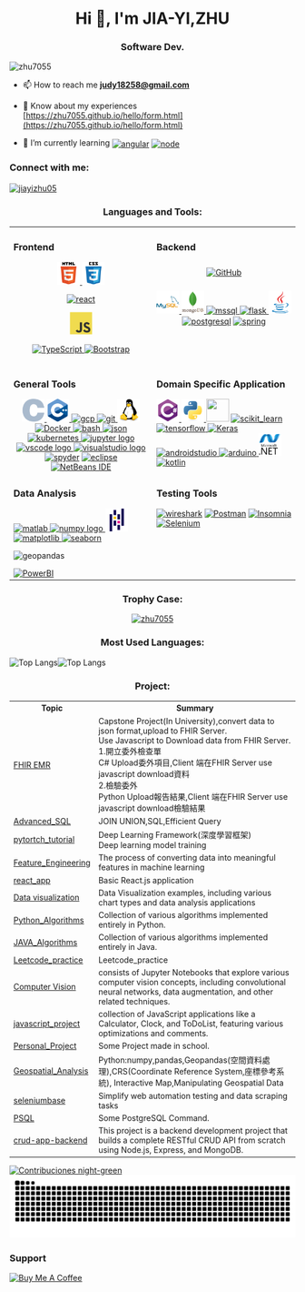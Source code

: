 <h1 align="center">Hi 👋, I'm JIA-YI,ZHU</h1>
<h3 align="center">Software Dev.</h3>

<p align="left"> <img src="https://komarev.com/ghpvc/?username=zhu7055&label=Profile%20views&color=0e75b6&style=flat" alt="zhu7055" /> </p>

- 📫 How to reach me **judy18258@gmail.com**

- 📄 Know about my experiences [https://zhu7055.github.io/hello/form.html](https://zhu7055.github.io/hello/form.html)

- 🌱 I’m currently learning
  <a href="https://angular.tw/" target="_blank" rel="noreferrer"> 
        <img align="center" src="https://cdn.jsdelivr.net/gh/devicons/devicon@latest/icons/angular/angular-original.svg" alt="angular" width="40" height="40"/></a>
        <a href="https://nodejs.org/zh-tw" target="_blank" rel="noreferrer">
        <img align="center" src="https://img.shields.io/badge/node.js-6DA55F?style=for-the-badge&logo=node.js&logoColor=white" alt="node"/></a>


<h3 align="left">Connect with me:</h3>
<p align="left">
<a href="https://kaggle.com/jiayizhu05" target="blank"><img align="center" src="https://raw.githubusercontent.com/rahuldkjain/github-profile-readme-generator/master/src/images/icons/Social/kaggle.svg" alt="jiayizhu05" height="30" width="40" /></a>
</p>

<h3 align="center">Languages and Tools:</h3>
<!--Frontend欄位-->
<table><tr><td valign="top" width="50%">
<h3>Frontend</h3>
<div align="center">
<a href="https://www.w3.org/html/" target="_blank" rel="noreferrer"> 
    <img src="https://raw.githubusercontent.com/devicons/devicon/master/icons/html5/html5-original-wordmark.svg" alt="html5" width="40" height="40"/> 
  </a>
  <a href="https://www.w3schools.com/css/" target="_blank" rel="noreferrer"> 
    <img src="https://raw.githubusercontent.com/devicons/devicon/master/icons/css3/css3-original-wordmark.svg" alt="css3" width="40" height="40"/> 
  
  </a> <a href="https://react.dev/" target="_blank" rel="noreferrer">
    <img src="https://cdn.jsdelivr.net/gh/devicons/devicon@latest/icons/react/react-original.svg" alt="react" width="40" height="40"/>
  
  </a> <a href="https://developer.mozilla.org/en-US/docs/Web/JavaScript" target="_blank" rel="noreferrer"> 
    <img src="https://raw.githubusercontent.com/devicons/devicon/master/icons/javascript/javascript-original.svg" alt="javascript" width="40" height="40"/> 

</a> <a href="https://www.typescriptlang.org/" target="_blank" rel="noreferrer"> 
    <img src="https://cdn.jsdelivr.net/gh/devicons/devicon@latest/icons/typescript/typescript-original.svg" alt="TypeScript" width="40" height="40"/> </a>
    </a> <a href="https://getbootstrap.com/" target="_blank" rel="noreferrer"> 
    <img src="https://img.shields.io/badge/bootstrap-%238511FA.svg?style=for-the-badge&logo=bootstrap&logoColor=white" alt="Bootstrap"/> </a>
   </div>
  </td>
  <td valign="top" width="50%">
<!--Backend欄位-->
<h3>Backend</h3>
<div align="center">

<a href="https://github.com/" target="_blank"><img style="margin: 10px" src="https://skillicons.dev/icons?i=github" alt="GitHub" height="50" /></a>

<a href="https://www.mysql.com/" target="_blank" rel="noreferrer"> 
    <img src="https://raw.githubusercontent.com/devicons/devicon/master/icons/mysql/mysql-original-wordmark.svg" alt="mysql" width="40" height="40"/>
    </a> <a href="https://www.mongodb.com/" target="_blank" rel="noreferrer"> 
    <img src="https://raw.githubusercontent.com/devicons/devicon/master/icons/mongodb/mongodb-original-wordmark.svg" alt="mongodb" width="40" height="40"/>
    </a> <a href="https://www.microsoft.com/en-us/sql-server" target="_blank" rel="noreferrer"> 
    <img src="https://www.svgrepo.com/show/303229/microsoft-sql-server-logo.svg" alt="mssql" width="40" height="40"/> 
</a> <a href="https://flask.palletsprojects.com/" target="_blank" rel="noreferrer"> 
    <img src="https://cdn.jsdelivr.net/gh/devicons/devicon@latest/icons/flask/flask-original-wordmark.svg" alt="flask" width="40" height="40"/>
    </a> <a href="https://www.java.com" target="_blank" rel="noreferrer"> 
    <img src="https://raw.githubusercontent.com/devicons/devicon/master/icons/java/java-original.svg" alt="java" width="40" height="40"/> </a>

 <a href="https://www.postgresql.org/" target="_blank" rel="noreferrer"> 
        <img align="center" src="https://img.shields.io/badge/postgres-%23316192.svg?style=for-the-badge&logo=postgresql&logoColor=white" alt="postgresql"></a>

<a href="https://spring.io/" target="_blank" rel="noreferrer"> 
        <img align="center" src="https://img.shields.io/badge/spring-%236DB33F.svg?style=for-the-badge&logo=spring&logoColor=white" alt="spring"></a>
</div>
  
  </td></tr>

  <tr>
<!--General Tools 欄位-->
<td valign="top" width="50%">
<h3>General Tools</h3>
<div align="center">
<a href="https://www.cprogramming.com/" target="_blank" rel="noreferrer"> 
    <img src="https://raw.githubusercontent.com/devicons/devicon/master/icons/c/c-original.svg" alt="c" width="40" height="40"/> 
  </a> <a href="https://www.w3schools.com/cpp/" target="_blank" rel="noreferrer"> 
    <img src="https://raw.githubusercontent.com/devicons/devicon/master/icons/cplusplus/cplusplus-original.svg" alt="cplusplus" width="40" height="40"/> 
</a> <a href="https://cloud.google.com" target="_blank" rel="noreferrer"> 
    <img src="https://www.vectorlogo.zone/logos/google_cloud/google_cloud-icon.svg" alt="gcp" width="40" height="40"/>
  </a> <a href="https://git-scm.com/" target="_blank" rel="noreferrer"> 
    <img src="https://www.vectorlogo.zone/logos/git-scm/git-scm-icon.svg" alt="git" width="40" height="40"/>
    </a> <a href="https://www.linux.org/" target="_blank" rel="noreferrer"> 
    <img src="https://raw.githubusercontent.com/devicons/devicon/master/icons/linux/linux-original.svg" alt="linux" width="40" height="40"/> 
  </a> <a href="https://www.docker.com/" target="_blank" rel="noreferrer">
    <img src="https://cdn.jsdelivr.net/gh/devicons/devicon@latest/icons/docker/docker-original-wordmark.svg" alt="Docker"width="40" height="40"/>
  </a>
  <a href="https://www.gnu.org/software/bash/" target="_blank" rel="noreferrer"> 
    <img src="https://www.vectorlogo.zone/logos/gnu_bash/gnu_bash-icon.svg" alt="bash" width="40" height="40"/> 
    </a> <a href="https://www.json.org/json-en.html" target="_blank" rel="noreferrer"> 
    <img src="https://cdn.jsdelivr.net/gh/devicons/devicon@latest/icons/json/json-original.svg" alt="json" width="40" height="40"/>
    </a> <a href="https://kubernetes.io" target="_blank" rel="noreferrer"> 
    <img src="https://www.vectorlogo.zone/logos/kubernetes/kubernetes-icon.svg" alt="kubernetes" width="40" height="40"/> 
  </a> 
  <a href="https://jupyter.org/" target="_blank" rel="noreferrer">
    <img src="https://cdn.jsdelivr.net/gh/devicons/devicon/icons/jupyter/jupyter-original.svg" height="40" width="40" alt="jupyter logo"  />
  </a> <a href="https://code.visualstudio.com/" target="_blank" rel="noreferrer">
    <img src="https://cdn.jsdelivr.net/gh/devicons/devicon/icons/vscode/vscode-original.svg" height="40" width="40" alt="vscode logo"  />
  </a> <a href="https://visualstudio.microsoft.com/zh-hant/downloads/" target="_blank" rel="noreferrer">
    <img src="https://cdn.jsdelivr.net/gh/devicons/devicon@latest/icons/visualstudio/visualstudio-original.svg" height="40" width="40" alt="visualstudio logo"/>
  </a> <a href="https://www.python.org" target="_blank" rel="noreferrer">
  </a> <a href="https://www.spyder-ide.org/" target="_blank" rel="noreferrer">
    <img src="https://cdn.jsdelivr.net/gh/devicons/devicon@latest/icons/spyder/spyder-plain.svg" alt="spyder" width="40" height="40"/></a>
    <a href="https://eclipseide.org/" target="_blank" rel="noreferrer">
      <img src="https://img.shields.io/badge/Eclipse-FE7A16.svg?style=for-the-badge&logo=Eclipse&logoColor=white" alt="eclipse"></a>
    <a href="https://netbeans.apache.org/front/main/index.html" target="_blank" rel="noreferrer">
      <img src="https://img.shields.io/badge/NetBeansIDE-1B6AC6.svg?style=for-the-badge&logo=apache-netbeans-ide&logoColor=white" alt="NetBeans IDE"></a>
  </div>
    
</td><td valign="top" width="50%">
  <!--Domain Specific Application欄位-->
<h3>Domain Specific Application</h3>
<a href="https://www.w3schools.com/cs/" target="_blank" rel="noreferrer"> 
    <img src="https://raw.githubusercontent.com/devicons/devicon/master/icons/csharp/csharp-original.svg" alt="csharp" width="40" height="40"/> 
</a> 
   <a href="https://www.python.org/downloads/" target="_blank" rel="noreferrer">  
    <img src="https://raw.githubusercontent.com/devicons/devicon/master/icons/python/python-original.svg" alt="python" width="40" height="40"/>
    </a>
    <a href="https://pytorch.org/" target="_blank" rel="noreferrer">
  <img src="https://cdn.jsdelivr.net/gh/devicons/devicon@latest/icons/pytorch/pytorch-original.svg" width="40" height="40"/></a>
      
  <a href="https://scikit-learn.org/" target="_blank" rel="noreferrer">
    <img src="https://upload.wikimedia.org/wikipedia/commons/0/05/Scikit_learn_logo_small.svg" alt="scikit_learn" width="40" height="40"/> 
  </a> 
  <a href="https://www.tensorflow.org" target="_blank" rel="noreferrer"> 
    <img src="https://www.vectorlogo.zone/logos/tensorflow/tensorflow-icon.svg" alt="tensorflow" width="40" height="40"/> 
</a>
    <a href="https://keras.io/" target="_blank" rel="noreferrer">
    <img src="https://cdn.jsdelivr.net/gh/devicons/devicon@latest/icons/keras/keras-original.svg" alt="Keras"width="40" height="40"/>
  </a>
  <a href="https://developer.android.com/studio?hl=zh-tw" target="_blank" rel="noreferrer">
    <img src="https://cdn.jsdelivr.net/gh/devicons/devicon@latest/icons/androidstudio/androidstudio-original.svg" alt="androidstudio"width="40" height="40" />
    <a href="https://www.arduino.cc/" target="_blank" rel="noreferrer">
    <img src="https://cdn.worldvectorlogo.com/logos/arduino-1.svg" alt="arduino" width="40" height="40"/>
    </a> <a href="https://dotnet.microsoft.com/" target="_blank" rel="noreferrer"> 
    <img src="https://raw.githubusercontent.com/devicons/devicon/master/icons/dot-net/dot-net-original-wordmark.svg" alt="dotnet" width="40" height="40"/>
    </a> <a href="https://kotlinlang.org" target="_blank" rel="noreferrer"> 
    <img src="https://www.vectorlogo.zone/logos/kotlinlang/kotlinlang-icon.svg" alt="kotlin" width="40" height="40"/>
    <a href="https://geopandas.org/en/stable/" target="_blank" rel="noreferrer"></a>


  </td></tr>
  <tr>
  <!--欄位Data Anaysis-->
  <td valign="top" width="50%">
<h3>Data Analysis</h3>
<a href="https://www.mathworks.com/" target="_blank" rel="noreferrer"> 
    <img src="https://upload.wikimedia.org/wikipedia/commons/2/21/Matlab_Logo.png" alt="matlab" width="40" height="40"/>
   </a>

   <a href="https://numpy.org/" target="_blank" rel="noreferrer"> 
    <img src="https://cdn.jsdelivr.net/gh/devicons/devicon/icons/numpy/numpy-original.svg" height="40" width="40" alt="numpy logo"/>
    </a>
    <a href="https://pandas.pydata.org/" target="_blank" rel="noreferrer"> 
      <img src="https://raw.githubusercontent.com/devicons/devicon/2ae2a900d2f041da66e950e4d48052658d850630/icons/pandas/pandas-original.svg" alt="pandas" width="40" height="40"/></a>

<a href="https://matplotlib.org/" target="_blank" rel="noreferrer">
    <img src="https://cdn.jsdelivr.net/gh/devicons/devicon@latest/icons/matplotlib/matplotlib-original.svg" alt="matplotlib" width="40" height="40"/>
  </a>



<a href="https://seaborn.pydata.org/" target="_blank" rel="noreferrer">
    <img src="https://seaborn.pydata.org/_images/logo-mark-lightbg.svg" alt="seaborn" width="40" height="40"/> 
  </a>

<img src="https://img.shields.io/badge/GEOPANDAS-%23139C5A?style=for-the-badge&logo=GEOPANDAS&logoColor=white" alt="geopandas"/></a>

<a href="https://www.microsoft.com/zh-tw/power-platform/products/power-bi" target="_blank" rel="noreferrer">
    <img src="https://img.shields.io/badge/power_bi-F2C811?style=for-the-badge&logo=powerbi&logoColor=black" alt="PowerBI"></a>
  </td>
  <td valign="top" width="50%">
<!--Testing Tools欄位-->
<h3>Testing Tools</h3>
 <a href="https://www.wireshark.org/download.html" target="_blank" rel="noreferrer">
          <img src="https://img.shields.io/badge/wireshark-%230047AB?style=for-the-badge&logo=wireshark&logoSize=auto" alt="wireshark"></a>

<a href="https://www.postman.com/" target="_blank" rel="noreferrer">
    <img src="https://img.shields.io/badge/Postman-FF6C37?style=for-the-badge&logo=postman&logoColor=white" alt="Postman"></a>

<a href="https://insomnia.rest/" target="_blank" rel="noreferrer">
    <img src="https://img.shields.io/badge/INSOMNIA-%234000BF?style=for-the-badge&logo=INSOMNIA&logoColor=white" alt="Insomnia"></a>


<a href="https://www.selenium.dev/" target="_blank" rel="noreferrer">
    <img src="https://img.shields.io/badge/-selenium-%43B02A?style=for-the-badge&logo=selenium&logoColor=white" alt="Selenium"></a>

  </td>
  </tr>
  </td>
  
  </table>

<h3 align="center">Trophy Case:</h3>
<p align="center"> <a href="https://github.com/ryo-ma/github-profile-trophy"><img src="https://github-profile-trophy.vercel.app/?username=zhu7055" alt="zhu7055"/>
  </a> </td><td valign="top" width="33%">
<h3 align="center">Most Used Languages:</h3>

![Top Langs](https://github-readme-stats.vercel.app/api/top-langs/?username=zhu7055&layout=compact)![Top Langs](https://github-readme-stats.vercel.app/api/top-langs/?username=zhu7055&&langs_count=8)

<h3 align="center">Project:</h3>
<table>
  <tr>
    <th>Topic</th>
    <th>Summary</th>
  </tr>
  <tr>
    <td><a href="https://github.com/zhu7055/FHIR-EMR">FHIR EMR</a></td>
    <td>Capstone Project(In University),convert data to json format,upload to FHIR Server.<br>Use Javascript to Download data from FHIR Server.<br>1.開立委外檢查單<br>C# Upload委外項目,Client 端在FHIR Server use javascript download資料
    <br>2.檢驗委外<br>Python Upload報告結果,Client 端在FHIR Server use javascript download檢驗結果
    </td>
  </tr>
  <tr>
    <td><a href="https://github.com/zhu7055/kaggle_advanced_sql">Advanced_SQL</a></td>
    <td>JOIN UNION,SQL,Efficient Query</td>
  </tr>
  <tr>
    <td><a href="https://github.com/zhu7055/pytorch-tutorial">pytortch_tutorial</a></td>
    <td>Deep Learning Framework(深度學習框架)<br>Deep learning model training</td>
  </tr>
  <tr>
    <td><a href="https://github.com/zhu7055/kaggle_Feature_Engineering">Feature_Engineering</a></td>
    <td>The process of converting data into meaningful features in machine learning</td>
  </tr>
  <tr>
    <td><a href="https://github.com/zhu7055/react_app">react_app</a></td>
    <td>Basic React.js application</td>
  </tr>
  <tr>
    <td><a href="https://github.com/zhu7055/kaggle_visualization">Data visualization</a></td>
    <td>Data Visualization examples, including various chart types and data analysis applications</td>
  </tr>
  <tr>
    <td><a href="https://github.com/zhu7055/Python_Algorithms">Python_Algorithms</a></td>
    <td>Collection of various algorithms implemented entirely in Python.</td>
  </tr>
  <tr>
    <td><a href="https://github.com/zhu7055/JAVA_Algorithms">JAVA_Algorithms</a></td>
    <td>Collection of various algorithms implemented entirely in Java.</td>
  </tr>
  <tr>
    <td><a href="https://github.com/zhu7055/Leetcode_practice">Leetcode_practice</a></td>
    <td>Leetcode_practice</td>
  </tr>
  <tr>
    <td><a href="https://github.com/zhu7055/kaggle_computer_vision">Computer Vision</a></td>
    <td>consists of Jupyter Notebooks that explore various computer vision concepts, including convolutional neural networks, data augmentation, and other related techniques.</td>
  </tr>
  <tr>
    <td><a href="https://github.com/zhu7055/javascript_project">javascript_project</a></td>
    <td>collection of JavaScript applications like a Calculator, Clock, and ToDoList, featuring various optimizations and comments.</td>
  </tr>
  
  <tr>
    <td><a href="https://github.com/zhu7055/Personal_Project">Personal_Project</a></td>
    <td>Some Project made in school.</td>
  </tr>
  
  <tr>
    <td><a href="https://github.com/zhu7055/Geospatial_Analysis">Geospatial_Analysis</a></td>
    <td>Python:numpy,pandas,Geopandas(空間資料處理),CRS(Coordinate Reference System,座標參考系統),
Interactive Map,Manipulating Geospatial Data</td>
  </tr>
  <tr>
    <td><a href="https://github.com/zhu7055/seleniumbase">seleniumbase</a></td>
    <td>Simplify web automation testing and data scraping tasks</td>
  </tr>
<tr>
    <td><a href="https://github.com/zhu7055/psql">PSQL</a></td>
    <td>Some PostgreSQL Command.</td>
  </tr>
  <tr>
    <td><a href="https://github.com/zhu7055/simple-crud-app-backend">crud-app-backend</a></td>
    <td>This project is a backend development project that builds a complete RESTful CRUD API from scratch using Node.js, Express, and MongoDB.</td>
  </tr>

</table>

<!-- Contribuciones 3D GitHub -->
[![Contribuciones night-green](./profile-3d-contrib/profile-night-green.svg)](https://github.com/yoshi389111/github-profile-3d-contrib)
![snake gif](https://raw.githubusercontent.com/zhu7055/zhu7055/output/github-contribution-grid-snake.svg)

<h3 align=left>Support</h3>
<a href="https://www.buymeacoffee.com/zhuj70553" target="_blank"><img src="https://cdn.buymeacoffee.com/buttons/v2/default-yellow.png" alt="Buy Me A Coffee" style="height: 60px !important;width: 217px !important;" ></a>
